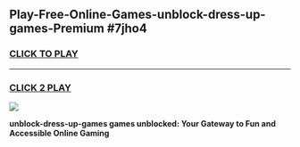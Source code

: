 
## Play-Free-Online-Games-unblock-dress-up-games-Premium #7jho4
<h3>
<a href="https://premium.freeplayer.one?title=unblock-dress-up-games&ref=8M">CLICK TO PLAY</a></h3>
<hr>

<h3>
<a href="https://premium.freeplayer.one?title=unblock-dress-up-games&ref=8M">CLICK 2 PLAY</a>
  
</h3>

<a href="https://premium.freeplayer.one?title=unblock-dress-up-games&ref=8M"><img src="https://clearcache.store/games.png"></a>


**unblock-dress-up-games games unblocked: Your Gateway to Fun and Accessible Online Gaming**

